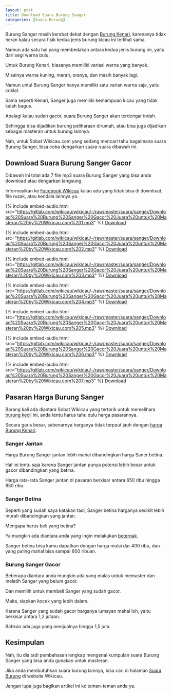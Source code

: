 ```yaml
---
layout: post
title: Download Suara Burung Sanger
categories: [Suara Burung]
---
```


Burung Sanger masih kerabat dekat dengan [Burung Kenari](https://wikicau.com/apakah-kenari-betina-bisa-gacor/), karenanya tidak heran kalau secara fisik kedua jenis burung kicau ini terlihat sama.

Namun ada satu hal yang membedakan antara kedua jenis burung ini, yaitu dari segi warna bulu.

Untuk Burung Kenari, biasanya memiliki variasi warna yang banyak.

Misalnya warna kuning, merah, oranye, dan masih banyak lagi.

Namun untul Burung Sanger hanya memiliki satu varian warna saja, yaitu coklat.

Sama seperti Kenari, Sanger juga memiliki kemampuan kicau yang tidak kalah bagus.

Apalagi kalau sudah gacor, suara Burung Sanger akan terdengar indah.

Sehingga bisa dijadikan burung peliharaan dirumah, atau bisa juga dijadikan sebagai masteran untuk burung lainnya.

Nah, untuk Sobat Wikicau.com yang sedang mencari tahu bagaimana suara Burung Sanger, bisa coba dengarkan suara-suara dibawah ini.

## Download Suara Burung Sanger Gacor

Dibawah ini total ada 7 file mp3 suara Burung Sanger yang bisa anda download atau dengarkan langsung.

Informasikan ke [Facebook Wikicau](https://facebook.com/wikicau) kalau ada yang tidak bisa di download, file rusak, atau kendala lainnya ya.

{% include embed-audio.html src="https://gitlab.com/wikicau/wikicau/-/raw/master/suara/sanger/Download%20Suara%20Burung%20Sanger%20Gacor%20Juara%20untuk%20Masteran%20by%20Wikicau.com%201.mp3" %}
[Download](https://bit.ly/2ZffkzA)

{% include embed-audio.html src="https://gitlab.com/wikicau/wikicau/-/raw/master/suara/sanger/Download%20Suara%20Burung%20Sanger%20Gacor%20Juara%20untuk%20Masteran%20by%20Wikicau.com%202.mp3" %}
[Download](https://bit.ly/2HrON8b)

{% include embed-audio.html src="https://gitlab.com/wikicau/wikicau/-/raw/master/suara/sanger/Download%20Suara%20Burung%20Sanger%20Gacor%20Juara%20untuk%20Masteran%20by%20Wikicau.com%203.mp3" %}
[Download](https://bit.ly/2KRqXn3)

{% include embed-audio.html src="https://gitlab.com/wikicau/wikicau/-/raw/master/suara/sanger/Download%20Suara%20Burung%20Sanger%20Gacor%20Juara%20untuk%20Masteran%20by%20Wikicau.com%204.mp3" %}
[Download](https://bit.ly/2KRreX7)

{% include embed-audio.html src="https://gitlab.com/wikicau/wikicau/-/raw/master/suara/sanger/Download%20Suara%20Burung%20Sanger%20Gacor%20Juara%20untuk%20Masteran%20by%20Wikicau.com%205.mp3" %}
[Download](https://bit.ly/2Z9OswQ)

{% include embed-audio.html src="https://gitlab.com/wikicau/wikicau/-/raw/master/suara/sanger/Download%20Suara%20Burung%20Sanger%20Gacor%20Juara%20untuk%20Masteran%20by%20Wikicau.com%206.mp3" %}
[Download](https://bit.ly/2KRwMRh)

{% include embed-audio.html src="https://gitlab.com/wikicau/wikicau/-/raw/master/suara/sanger/Download%20Suara%20Burung%20Sanger%20Gacor%20Juara%20untuk%20Masteran%20by%20Wikicau.com%207.mp3" %}
[Download](https://bit.ly/2Mpo4No)

## Pasaran Harga Burung Sanger

Barang kali ada diantara Sobat Wikicau yang tertarik untuk memelihara [burung kecil](https://wikicau.com/burung-kecil/) ini, anda tentu harus tahu dulu harga pasarannya.

Secara garis besar, sebenarnya harganya tidak terpaut jauh dengan [harga Burung Kenari](https://wikicau.com/harga-burung-kenari/).

### Sanger Jantan

Harga Burung Sanger jantan lebih mahal dibandingkan harga Saner betina.

Hal ini tentu saja karena Sanger jantan punya potensi lebih besar untuk gacor dibandingkan yang betina.

Harga rata-rata Sanger jantan di pasaran berkisar antara 650 ribu hingga 850 ribu.

### Sanger Betina

Seperti yang sudah saya katakan tadi, Sanger betina harganya sedikit lebih murah dibandingkan yang jantan.

Mengapa harus beli yang betina?

Ya mungkin ada diantara anda yang ingin melakukan [beternak](https://wikicau.com/pakan-burung-puyuh/).

Sanger betina bisa kamu dapatkan dengan harga mulai dar 400 ribu, dan yang paling mahal bisa sampai 600 ribuan.

### Burung Sanger Gacor

Beberapa diantara anda mungkin ada yang malas untuk memaster dan melatih Sanger yang belum gacor.

Dan memilih untuk membeli Sanger yang sudah gacor.

Maka, siapkan kocek yang lebih dalam.

Karena Sanger yang sudah gacor harganya lumayan mahal loh, yaitu berkisar antara 1,2 jutaan.

Bahkan ada juga yang menjualnya hingga 1,5 juta.

## Kesimpulan

Nah, itu dia tadi pembahasan lengkap mengenai kumpulan suara Burung Sanger yang bisa anda gunakan untuk masteran.

Jika anda membutuhkan suara burung lainnya, bisa cari di halaman [Suara Burung](https://wikicau.com/category/suara-burung/) di website Wikicau.

Jangan lupa juga bagikan artikel ini ke teman-teman anda ya.